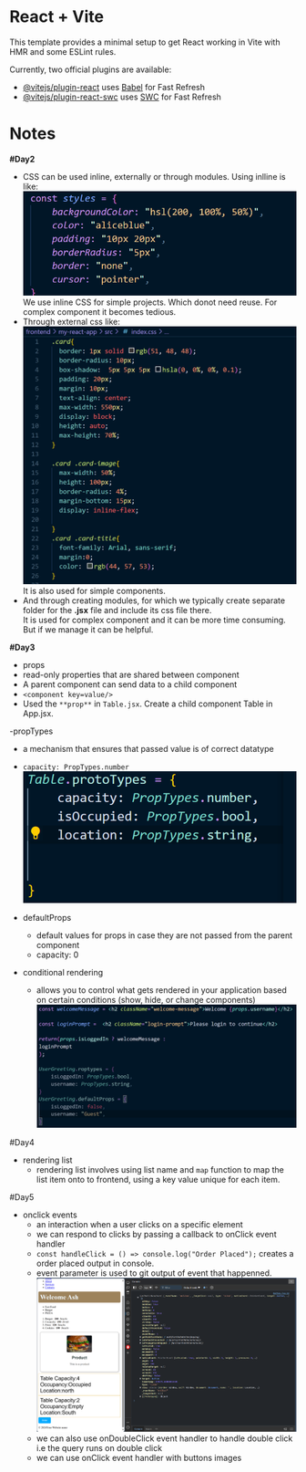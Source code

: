 # React + Vite

This template provides a minimal setup to get React working in Vite with HMR and some ESLint rules.

Currently, two official plugins are available:

- [@vitejs/plugin-react](https://github.com/vitejs/vite-plugin-react/blob/main/packages/plugin-react/README.md) uses [Babel](https://babeljs.io/) for Fast Refresh
- [@vitejs/plugin-react-swc](https://github.com/vitejs/vite-plugin-react-swc) uses [SWC](https://swc.rs/) for Fast Refresh



# Notes

**#Day2**
- CSS can be used inline, externally or through modules. Using inlline is like:
![alt text](./images/inlinecss.png)
We use inline CSS for simple projects. Which donot need reuse. For complex component it becomes tedious.
- Through external css like:
![alt text](./images/extCss.png)
It is also used for simple components.
- And through creating modules, for which we typically create separate folder for the **<component>.jsx** file and include its css file there.<br>
It is used for complex component and it can be more time consuming. But if we manage it can be helpful.

**#Day3**
- props 
 - read-only properties that are shared between component
 - A parent component can send data to a child component
 - ```<component key=value/>```
 - Used the ```**prop**``` in ```Table.jsx```. Create a child component Table in App.jsx.

-propTypes
 - a mechanism that ensures that passed value is of correct datatype
 - ```capacity: PropTypes.number```
 ![alt text](./images/propType.png)

- defaultProps
  - default values for props in case they are not passed from the parent component 
  - capacity: 0



- conditional rendering
  - allows you to control what gets rendered in your application based on certain conditions (show, hide, or change components)
  ![alt text](./images/condRendering.png)


#Day4
- rendering list
  - rendering list involves using list name and ```map``` function to map the list item onto to frontend, using a key value unique for each item.

#Day5
- onclick events
  - an interaction when a user clicks on a specific element
  - we can respond to clicks by passing a callback to onClick event handler
  - ```const handleClick = () => console.log("Order Placed");``` creates a order placed output in console.
  - event parameter is used to git output of event that happenned.
  ![alt text](./images/eventparam.png)
  - we can also use onDoubleClick event handler to handle double click i.e the query runs on double click
  - we can use onClick event handler with buttons images